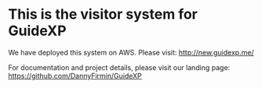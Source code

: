 # This is the visitor system for GuideXP

We have deployed this system on AWS. Please visit: http://new.guidexp.me/

For documentation and project details, please visit our landing page: https://github.com/DannyFirmin/GuideXP
